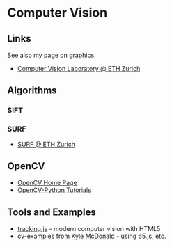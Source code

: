 Computer Vision
===============


Links
-----

See also my page on [graphics](../graphics.html)



- [Computer Vision Laboratory @ ETH Zurich](http://www.vision.ee.ethz.ch/)



Algorithms
----------


### SIFT

### SURF


- [SURF @ ETH Zurich](http://www.vision.ee.ethz.ch/~surf/)




OpenCV
------

- [OpenCV Home Page](http://opencv.org/)
- [OpenCV-Python Tutorials](https://opencv-python-tutroals.readthedocs.org/en/latest/py_tutorials/py_tutorials.html)


Tools and Examples
------------------

- [tracking.js](https://trackingjs.com/) - modern computer vision with HTML5
- [cv-examples](https://kylemcdonald.github.io/cv-examples/) from [Kyle McDonald](http://kylemcdonald.net/) - using p5.js, etc.
